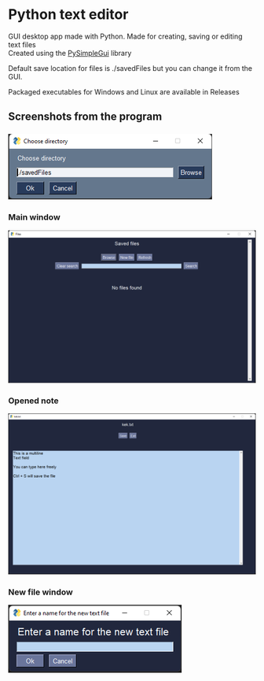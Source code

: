 # Python text editor

GUI desktop app made with Python. Made for creating, saving or editing text files\
Created using the [PySimpleGui](https://pypi.org/project/PySimpleGUI/) library

Default save location for files is ./savedFiles but you can change it from the GUI.

Packaged executables for Windows and Linux are available in Releases

## Screenshots from the program  
###
![Choose directory](./screenshots/Choose_directory.png)

### Main window
![Main window](./screenshots/Main_window.png)

### Opened note
![Open note](./screenshots/Open_note.png)

### New file window
![New file](./screenshots/New_file.png)
